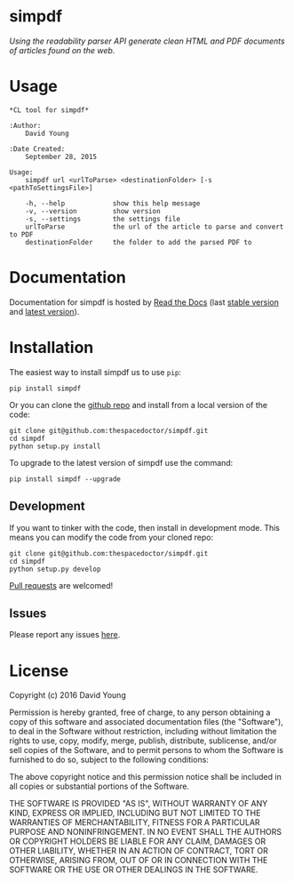 simpdf
======

*Using the readability parser API generate clean HTML and PDF documents
of articles found on the web*.

Usage
=====

    *CL tool for simpdf*

    :Author:
        David Young

    :Date Created:
        September 28, 2015

    Usage:
        simpdf url <urlToParse> <destinationFolder> [-s <pathToSettingsFile>]

        -h, --help            show this help message
        -v, --version         show version
        -s, --settings        the settings file
        urlToParse            the url of the article to parse and convert to PDF
        destinationFolder     the folder to add the parsed PDF to

Documentation
=============

Documentation for simpdf is hosted by [Read the
Docs](http://simpdf.readthedocs.org/en/stable/) (last [stable
version](http://simpdf.readthedocs.org/en/stable/) and [latest
version](http://simpdf.readthedocs.org/en/latest/)).

Installation
============

The easiest way to install simpdf us to use `pip`:

    pip install simpdf

Or you can clone the [github
repo](https://github.com/thespacedoctor/simpdf) and install from a local
version of the code:

    git clone git@github.com:thespacedoctor/simpdf.git
    cd simpdf
    python setup.py install

To upgrade to the latest version of simpdf use the command:

    pip install simpdf --upgrade

Development
-----------

If you want to tinker with the code, then install in development mode.
This means you can modify the code from your cloned repo:

    git clone git@github.com:thespacedoctor/simpdf.git
    cd simpdf
    python setup.py develop

[Pull requests](https://github.com/thespacedoctor/simpdf/pulls) are
welcomed!

Issues
------

Please report any issues
[here](https://github.com/thespacedoctor/simpdf/issues).

License
=======

Copyright (c) 2016 David Young

Permission is hereby granted, free of charge, to any person obtaining a
copy of this software and associated documentation files (the
"Software"), to deal in the Software without restriction, including
without limitation the rights to use, copy, modify, merge, publish,
distribute, sublicense, and/or sell copies of the Software, and to
permit persons to whom the Software is furnished to do so, subject to
the following conditions:

The above copyright notice and this permission notice shall be included
in all copies or substantial portions of the Software.

THE SOFTWARE IS PROVIDED "AS IS", WITHOUT WARRANTY OF ANY KIND, EXPRESS
OR IMPLIED, INCLUDING BUT NOT LIMITED TO THE WARRANTIES OF
MERCHANTABILITY, FITNESS FOR A PARTICULAR PURPOSE AND NONINFRINGEMENT.
IN NO EVENT SHALL THE AUTHORS OR COPYRIGHT HOLDERS BE LIABLE FOR ANY
CLAIM, DAMAGES OR OTHER LIABILITY, WHETHER IN AN ACTION OF CONTRACT,
TORT OR OTHERWISE, ARISING FROM, OUT OF OR IN CONNECTION WITH THE
SOFTWARE OR THE USE OR OTHER DEALINGS IN THE SOFTWARE.
